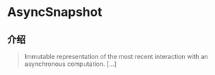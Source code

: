 # AsyncSnapshot

## 介绍

> Immutable representation of the most recent interaction with an asynchronous computation. [...]
